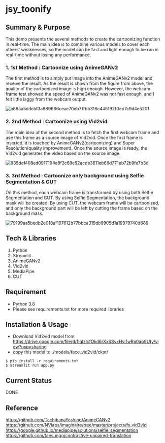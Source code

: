 # jsy_toonify

## Summary & Purpose
This demo presents the several methods to create the cartoonizing function in real-time. The main idea is to combine various models to cover each others' weaknesses, so the model can be fast and light enough to be run in real-time without losing any performance.

### 1. 1st Method : Cartoonize using AnimeGANv2

The first method is to simply put image into the AnimeGANv2 model and receive the result. As the result is shown from the figure from above, the quality of the cartoonized image is high enough. However, the webcam frame test showed the speed of AnimeGANv2 was not fast enough, and I felt little laggy from the webcam output.

![a88aa5ddcbf3a889666ceae70eb71fbb316c445192f0ed7c9d4e5201](https://user-images.githubusercontent.com/37427419/153696538-07ad4a99-c826-4f5b-b46d-537ea5526419.png)

### 2. 2nd Method : Cartoonize using Vid2vid

The main idea of the second method is to fetch the first webcam frame and use this frame as a source image of Vid2vid. Once the first frame is inserted, it is touched by AnimeGANv2(cartoonizing) and Super Resolution(quality improvement). Once the source image is ready, the Vid2vid generates the video based on the source image.

![835def408ed0917194a8f3c69e52acde3811eb66d771eb72b9fe7b3d](https://user-images.githubusercontent.com/37427419/153696552-415d3dad-e988-4316-9826-548c061e04fd.png)

### 3. 3rd Method : Cartoonize only background using Selfie Segmentation & CUT

On this method, each webcam frame is transformed by using both Selfie Segmentation and CUT. By using Selfie Segmentation, the background mask will be created. By using CUT, the webcam frame will be cartoonized, and only the background part will be left by cutting the frame based on the background mask.

![79199aa5bedb2e018af197612b77bbca319db9905d1a19979740d689](https://user-images.githubusercontent.com/37427419/153696562-f8fb1800-b9ed-452a-8911-0aa4c9a4191c.png)



## Tech & Libraries
1. Python
2. Streamlit
3. AnimeGANv2
4. Vid2vid
5. MediaPipe
6. CUT

## Requirement
- Python 3.8
- Please see requirements.txt for more required libraries

## Installation & Usage
- Download Vid2vid model from https://drive.google.com/file/d/1lqIzlcfOkd6rXxSSvxHvi1wRp0ap9Uty/view?usp=sharing
- copy this model to ./models/face_vid2vid/ckpt/
```
$ pip install -r requirements.txt
$ streamlit run app.py
```

## Current Status
DONE

## Reference
https://github.com/TachibanaYoshino/AnimeGANv2
https://github.com/NVlabs/imaginaire/tree/master/projects/fs_vid2vid
https://google.github.io/mediapipe/solutions/selfie_segmentation
https://github.com/taesungp/contrastive-unpaired-translation
